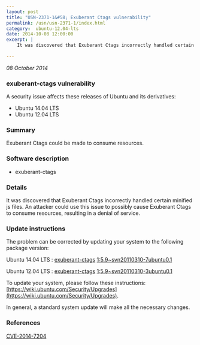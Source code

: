 ```yaml
---
layout: post
title: "USN-2371-1&#58; Exuberant Ctags vulnerability"
permalink: /usn/usn-2371-1/index.html
category:  ubuntu-12.04-lts
date: 2014-10-08 12:00:00
excerpt: |
    It was discovered that Exuberant Ctags incorrectly handled certain minified js files. An attacker could use this issue to possibly cause Exuberant Ctags to consume resources, resulting in a denial of service. 
    
--- 
```

 
 

*08 October 2014*

### exuberant-ctags vulnerability

A security issue affects these releases of Ubuntu and its derivatives:

* Ubuntu 14.04 LTS
* Ubuntu 12.04 LTS

### Summary

Exuberant Ctags could be made to consume resources. 

### Software description

* exuberant-ctags 

### Details

It was discovered that Exuberant Ctags incorrectly handled certain minified js files. An attacker could use this issue to possibly cause Exuberant Ctags to consume resources, resulting in a denial of service. 

### Update instructions

The problem can be corrected by updating your system to the following package version:

Ubuntu 14.04 LTS
 : [exuberant-ctags](https://launchpad.net/ubuntu/+source/exuberant-ctags) <span> [1:5.9~svn20110310-7ubuntu0.1](https://launchpad.net/ubuntu/+source/exuberant-ctags/1:5.9~svn20110310-7ubuntu0.1) </span> 

Ubuntu 12.04 LTS
 : [exuberant-ctags](https://launchpad.net/ubuntu/+source/exuberant-ctags) <span> [1:5.9~svn20110310-3ubuntu0.1](https://launchpad.net/ubuntu/+source/exuberant-ctags/1:5.9~svn20110310-3ubuntu0.1) </span> 

To update your system, please follow these instructions: [https://wiki.ubuntu.com/Security/Upgrades](https://wiki.ubuntu.com/Security/Upgrades).

In general, a standard system update will make all the necessary changes. 

### References

 
 [CVE-2014-7204](http://people.ubuntu.com/~ubuntu-security/cve/CVE-2014-7204)
 

